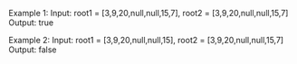 Example 1:
Input: root1 = [3,9,20,null,null,15,7], root2 = [3,9,20,null,null,15,7]
Output: true

Example 2:
Input: root1 = [3,9,20,null,null,15], root2 = [3,9,20,null,null,15,7]
Output: false